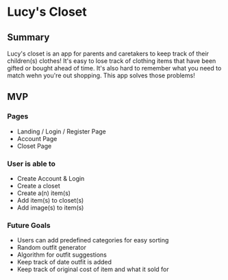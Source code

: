 # Lucy's Closet
## Summary
Lucy's closet is an app for parents and caretakers to keep track of their children(s) clothes! 
It's easy to lose track of clothing items that have been gifted or bought ahead of time. It's also hard to remember what you need to match wehn you're out shopping. This app solves those problems!
## MVP
### Pages
- Landing / Login / Register Page 
- Account Page
- Closet Page

### User is able to
- Create Account & Login
- Create a closet
- Create a(n) item(s)
- Add item(s) to closet(s)
- Add image(s) to item(s)

### Future Goals
- Users can add predefined categories for easy sorting
- Random outfit generator
- Algorithm for outfit suggestions
- Keep track of date outfit is added
- Keep track of original cost of item and what it sold for
